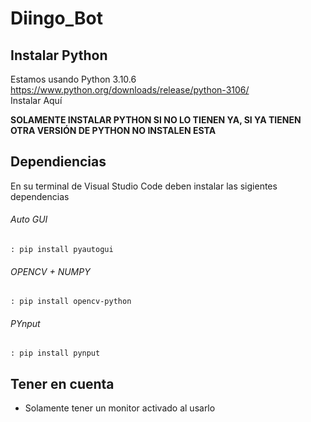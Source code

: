 ﻿# Diingo_Bot

## Instalar Python
Estamos usando Python 3.10.6 <br>
https://www.python.org/downloads/release/python-3106/ <br>
Instalar Aquí <br>

**SOLAMENTE INSTALAR PYTHON SI NO LO TIENEN YA, SI YA TIENEN OTRA VERSIÓN DE PYTHON NO INSTALEN ESTA**

## Dependiencias
En su terminal de Visual Studio Code deben instalar las sigientes dependencias

###### Auto GUI
```
: pip install pyautogui
```

###### OPENCV + NUMPY
```
: pip install opencv-python
```

###### PYnput
```
: pip install pynput
```

## Tener en cuenta
- Solamente tener un monitor activado al usarlo
